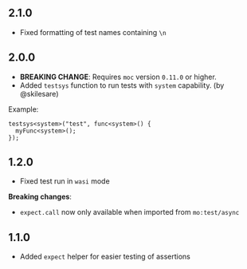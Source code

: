 ## 2.1.0

- Fixed formatting of test names containing `\n`

## 2.0.0

- **BREAKING CHANGE**: Requires `moc` version `0.11.0` or higher.
- Added `testsys` function to run tests with `system` capability. (by @skilesare)

Example:
```motoko
testsys<system>("test", func<system>() {
  myFunc<system>();
});
```

## 1.2.0

- Fixed test run in `wasi` mode

**Breaking changes**:
- `expect.call` now only available when imported from `mo:test/async`

## 1.1.0

- Added `expect` helper for easier testing of assertions
